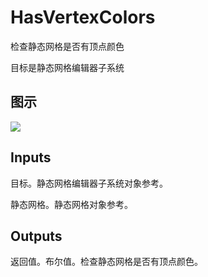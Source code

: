 # HasVertexColors

检查静态网格是否有顶点颜色

目标是静态网格编辑器子系统

## 图示

![]($-20221218-21034878.png)

## Inputs

目标。静态网格编辑器子系统对象参考。

静态网格。静态网格对象参考。  

## Outputs

返回值。布尔值。检查静态网格是否有顶点颜色。
